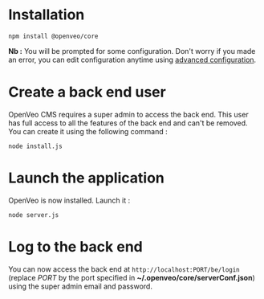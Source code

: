 # Installation

    npm install @openveo/core

**Nb :** You will be prompted for some configuration. Don't worry if you made an error, you can edit configuration anytime using [advanced configuration](advanced-configuration.md).

# Create a back end user

OpenVeo CMS requires a super admin to access the back end. This user has full access to all the features of the back end and can't be removed. You can create it using the following command :

    node install.js

# Launch the application

OpenVeo is now installed. Launch it :

    node server.js

# Log to the back end

You can now access the back end at `http://localhost:PORT/be/login` (replace *PORT* by the port specified in **~/.openveo/core/serverConf.json**) using the super admin email and password.
